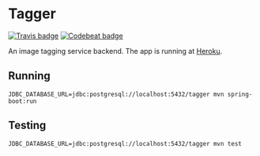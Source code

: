 # Tagger

[![Travis badge](https://travis-ci.org/jgke/tagger.svg?branch=master)](https://travis-ci.org/jgke/tagger)
[![Codebeat badge](https://codebeat.co/badges/37b5241f-87f1-4d42-9b39-05fb3abfc61f)](https://codebeat.co/projects/github-com-jgke-tagger)

An image tagging service backend. The app is running at [Heroku](http://tagger.jgke.fi).

## Running

```
JDBC_DATABASE_URL=jdbc:postgresql://localhost:5432/tagger mvn spring-boot:run
```

## Testing

```
JDBC_DATABASE_URL=jdbc:postgresql://localhost:5432/tagger mvn test
```
